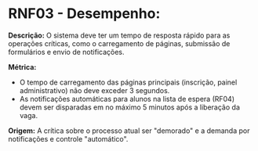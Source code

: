 # RNF03 - Desempenho:

**Descrição:** O sistema deve ter um tempo de resposta rápido para as operações críticas, como o carregamento de páginas, submissão de formulários e envio de notificações.

**Métrica:**

* O tempo de carregamento das páginas principais (inscrição, painel administrativo) não deve exceder 3 segundos.
* As notificações automáticas para alunos na lista de espera (RF04) devem ser disparadas em no máximo 5 minutos após a liberação da vaga.

**Origem:** A crítica sobre o processo atual ser "demorado" e a demanda por notificações e controle "automático".